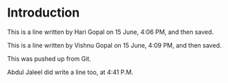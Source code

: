 # Introduction

This is a line written by Hari Gopal on 15 June, 4:06 PM, and then saved.

This is a line written by Vishnu Gopal on 15 June, 4:09 PM, and then saved.

This was pushed up from Git.

Abdul Jaleel did write a line too, at 4:41 P.M. 

